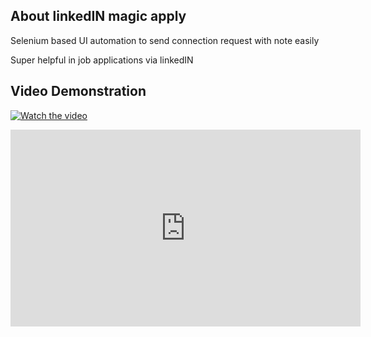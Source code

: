 ## About linkedIN magic apply
Selenium based UI automation to send connection request with note easily

Super helpful in job applications via linkedIN

## Video Demonstration

[![Watch the video](https://img.youtube.com/vi/P6GV5eb6xYk/maxresdefault.jpg)](https://youtu.be/P6GV5eb6xYk)

<iframe width="560" height="315" src="https://www.youtube.com/embed/P6GV5eb6xYk" frameborder="0" allow="accelerometer; autoplay; encrypted-media; gyroscope; picture-in-picture" allowfullscreen></iframe>

